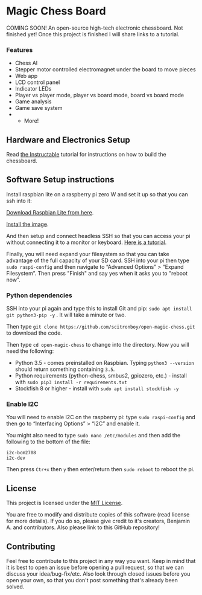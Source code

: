 # Magic Chess Board

COMING SOON! An open-source high-tech electronic chessboard. Not finished yet! Once this project is finished I will share links to a tutorial.

### Features

+ Chess AI
+ Stepper motor controlled electromagnet under the board to move pieces
+ Web app
+ LCD control panel
+ Indicator LEDs
+ Player vs player mode, player vs board mode, board vs board mode
+ Game analysis
+ Game save system
+ + More!

## Hardware and Electronics Setup

Read [the Instructable]() tutorial for instructions on how to build the chessboard.

## Software Setup instructions

Install raspbian lite on a raspberry pi zero W and set it up so that you can ssh into it:

[Download Raspbian Lite from here](https://www.raspberrypi.org/downloads/raspbian/).

[Install the image](https://www.raspberrypi.org/documentation/installation/installing-images/README.md).

And then setup and connect headless SSH so that you can access your pi without connecting it to a monitor or keyboard. [Here is a tutorial](https://core-electronics.com.au/tutorials/raspberry-pi-zerow-headless-wifi-setup.html).

Finally, you will need expand your filesystem so that you can take advantage of the full capacity of your SD card. SSH into your pi then type `sudo raspi-config` and then navigate to “Advanced Options” > “Expand Filesystem”. Then press "Finish" and say yes when it asks you to "reboot now".

### Python dependencies

SSH into your pi again and type this to install Git and pip: `sudo apt install git python3-pip -y` . It will take a minute or two.

Then type `git clone https://github.com/scitronboy/open-magic-chess.git` to download the code.

Then type `cd open-magic-chess` to change into the directory. Now you will need the following:

+ Python 3.5 - comes preinstalled on Raspbian. Typing `python3 --version` should return something containing `3.5`.
+ Python requirements (python-chess, smbus2, gpiozero, etc.) - install with `sudo pip3 install -r requirements.txt`
+ Stockfish 8 or higher - install with `sudo apt install stockfish -y`

<!-- If you are planning to do python development on this project, you will also need a virtual environment:

    pip3 install virtualenv
    virtualenv -p python3 venv
    source venv/bin/activate

`source venv/bin/activate` will need to be re-run every time you restart your pi.

If you are just planning to build the chessboard then you do not need a virtualenv.-->

### Enable I2C

You will need to enable I2C on the raspberry pi: type `sudo raspi-config` and then go to “Interfacing Options” > “I2C” and enable it.

You might also need to type `sudo nano /etc/modules` and then add the following to the bottom of the file:

    i2c-bcm2708
    i2c-dev
    
Then press `Ctr+x` then `y` then enter/return then `sudo reboot` to reboot the pi.

## License

This project is licensed under the [MIT License](https://github.com/scitronboy/open-magic-chess/blob/master/LICENSE).

You are free to modify and distribute copies of this software (read license for more details). If you do so, please give credit to it's creators, Benjamin A. and contributors. Also please link to this GitHub repository!
    
## Contributing

Feel free to contribute to this project in any way you want. Keep in mind that it is best to open an issue before opening a pull request, so that we can discuss your idea/bug-fix/etc. Also look through closed issues before you open your own, so that you don't post something that's already been solved.
